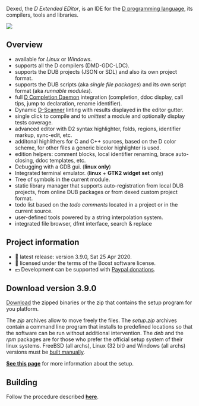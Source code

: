 Dexed, the _D Extended EDitor_, is an IDE for the [D programming language](https://dlang.org), its compilers, tools and libraries.

![](https://gitlab.com/basile.b/dexed/-/raw/master/docs/img/coedit_kde4_thumb.png)

## Overview

- available for _Linux_ or _Windows_.
- supports all the D compilers (DMD-GDC-LDC).
- supports the DUB projects (JSON or SDL) and also its own project format.
- supports the DUB scripts (aka _single file packages_) and its own script format (aka _runnable modules_).
- full [D Completion Daemon](https://github.com/dlang-community/DCD) integration (completion, ddoc display, call tips, jump to declaration, rename identifier).
- Dynamic [D-Scanner](https://github.com/dlang-community/D-Scanner) linting with results displayed in the editor gutter.
- single click to compile and to _unittest_ a module and optionally display tests coverage.
- advanced editor with D2 syntax highlighter, folds, regions, identifier markup, sync-edit, etc.
- additonal highlithers for C and C++ sources, based on the D color scheme, for other files a generic bicolor highlighter is used.
- edition helpers: comment blocks, local identifier renaming, brace auto-closing, ddoc templates, etc.
- Debugging with a GDB gui. (**linux only**)
- Integrated terminal emulator. (**linux** + **GTK2 widget set** only)
- Tree of symbols in the current module.
- static library manager that supports auto-registration from local DUB projects, from online DUB packages or from dexed custom project format.
- todo list based on the _todo comments_ located in a project or in the current source.
- user-defined tools powered by a string interpolation system.
- integrated file browser, dfmt interface, search & replace  <!--, [discover more in the manual](https://basile-z.github.io/dexed/).-->

## Project information

- :bookmark: latest release: version 3.9.0, Sat 25 Apr 2020.
- :scroll: licensed under the terms of the Boost software license.
- :dollar: Development can be supported with [Paypal donations](https://www.paypal.com/cgi-bin/webscr?cmd=_s-xclick&hosted_button_id=AQDJVC39PJF7J).

## Download version 3.9.0

[Download](https://gitlab.com/basile.b/dexed/-/releases/v3.9.0) the zipped binaries or the zip that contains the setup program for you platform.

<!--
- :package: [setup program for Linux 64 bit](https://gitlab.com/basile.b/dexed/releases/v3.9.0/downloads/binaries/dexed.3.9.0.linux64.setup.zip)
- :package: [binaries for Linux 64 bit](https://gitlab.com/basile.b/dexed/releases/v3.9.0/downloads/binaries/dexed.3.9.0.linux64.zip)
- :package: [rpm for Linux 64 bit](https://gitlab.com/basile.b/dexed/releases/v3.9.0/downloads/binaries/dexed-3.9.0-0.x86_64.rpm)
- :package: [deb for Linux 64 bit](https://gitlab.com/basile.b/dexed/releases/v3.9.0/downloads/binaries/dexed-3.9.0.amd64.deb)
-->

The _zip_ archives allow to move freely the files.
The _setup.zip_ archives contain a command line program that installs to predefined locations so that the software can be run without additional intervention.
The _deb_ and the _rpm_ packages are for those who prefer the official setup system of their linux systems.
FreeBSD (all archs), Linux (32 bit) and Windows (all archs) versions must be [built manually](https://basile.b.gitlab.io/dexed/build.html).

[**See this page**](https://basile-z.github.io/dexed/setup.html) for more information about the setup.

## Building

Follow the procedure described [**here**](https://basile.b.gitlab.io/dexed/build.html).

